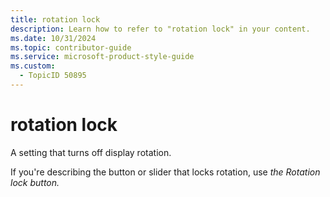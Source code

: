 ```yaml
---
title: rotation lock
description: Learn how to refer to "rotation lock" in your content.
ms.date: 10/31/2024
ms.topic: contributor-guide
ms.service: microsoft-product-style-guide
ms.custom:
  - TopicID 50895
---
```



# rotation lock

A setting that turns off display rotation. 

If you're describing the button or slider that locks rotation, use *the Rotation lock button.*
